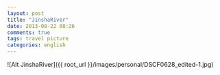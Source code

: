 ```yaml
---
layout: post
title: "JinshaRiver"
date: 2013-08-22 08:26
comments: true
tags: travel picture
categories: english
---
```

![Alt JinshaRiver]({{ root_url }}/images/personal/DSCF0628_edited-1.jpg)
